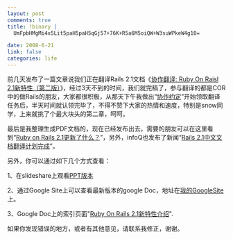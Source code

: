 ```yaml
--- 
layout: post
comments: true
title: !binary |
  UmFpbHMgMi4x5Lit5paH5paH5qGj57+76K+R5a6M5oiQW+W3suWPkeW4g10=

date: 2008-6-21
link: false
categories: life
---
```

<p>前几天发布了一篇文章说我们正在翻译Rails 2.1文档《<a href="http://iceskysl.1sters.com/?action=show&amp;id=313">协作翻译: Ruby On Raisl 2.1新特性（第二版）</a>》，经过3天不到的时间，我们就完稿了，参与翻译的都是COR中的做Rails的朋友，大家都很积极，从那天下午我做出&ldquo;<a href="http://docs.google.com/Doc?id=dhf86kr9_328grp92qfx">协作约定</a>&rdquo;开始领取翻译任务后，半天时间就认领完毕了，不得不赞下大家的热情和速度，特别是snow同学，上来就挑了个最大块头的第二章，呵呵。</p>
<p>最后是我整理生成PDF文档的，现在已经发布出去，需要的朋友可以在这里看到&ldquo;<a href="http://chinaonrails.com/topic/view/1754.html">Ruby on Rails 2.1更新了什么？</a>&rdquo;，另外，infoQ也发布了新闻&ldquo;<a href="http://www.infoq.com/cn/news/2008/06/ruby-doc-release">Rails 2.1中文文档翻译计划完成</a>&rdquo;。</p>
<p>另外，你可以通过如下几个方式查看：</p>
<p>1、在slideshare上观看<a href="http://www.slideshare.net/Caiwangqin/chinaonrails-rubyonrails21-zh/">PPT版本</a></p>
<p>2、通过Google Site上可以查看最新版本的google Doc，地址在<a href="http://sites.google.com/site/iceskysl/acticles/ruby-on-rails-21%E6%96%B0%E7%89%B9%E6%80%A7%E4%BB%8B%E7%BB%8D/introduction">我的GoogleSite</a>上。</p>
<p>3、Google Doc上的索引页面&quot;<a href="http://docs.google.com/View?docid=dhf86kr9_329f9wn5gfr&amp;revision=_latest">Ruby On Rails 2.1新特性介绍</a>&quot;.</p>
<p>如果你发现错误的地方，或者有其他意见，请联系我修正，谢谢。</p>
